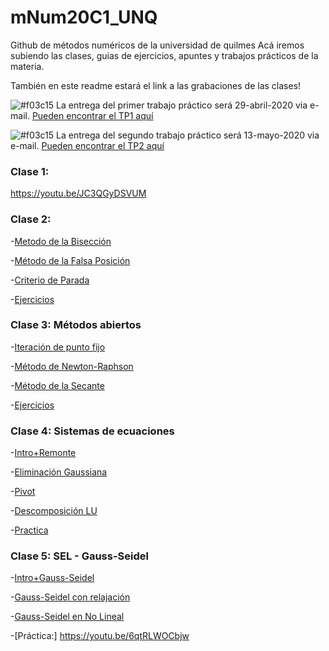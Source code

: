 # mNum20C1_UNQ
Github de métodos numéricos de la universidad de quilmes
Acá iremos subiendo las clases, guias de ejercicios, apuntes y trabajos prácticos de la materia.


También en este readme estará el link a las grabaciones de las clases!

![#f03c15](https://via.placeholder.com/300x70.png/f10/fff?text=MUY+IMPORTANTE) 
 La entrega del primer trabajo práctico será 29-abril-2020 via e-mail. 
[Pueden encontrar el TP1 aquí](https://github.com/ulisesbussi/mNum20C1_UNQ/blob/master/guia/TP_1.pdf)

![#f03c15](https://via.placeholder.com/300x70.png/f50/fff?text=MUY+IMPORTANTE) 
 La entrega del segundo trabajo práctico será 13-mayo-2020 via e-mail. 
[Pueden encontrar el TP2 aquí](https://github.com/ulisesbussi/mNum20C1_UNQ/blob/master/guia/TP_2.pdf)







### Clase 1:
https://youtu.be/JC3QGyDSVUM

### Clase 2:

-[Metodo de la Bisección](https://youtu.be/h15Ronn39pQ)

-[Método de la Falsa Posición](https://youtu.be/BWJGvuKtKXQ)

-[Criterio de Parada](https://youtu.be/QoR2YwFEfTI)

-[Ejercicios](https://youtu.be/IOuZBIYo4Lg)


### Clase 3: Métodos abiertos

-[Iteración de punto fijo](https://youtu.be/NFDZwNU20Zg)

-[Método de Newton-Raphson](https://youtu.be/wpV9-ZMD2ds)

-[Método de la Secante](https://youtu.be/eSY9F4WQoDE)

-[Ejercicios](https://youtu.be/CufRQ-Lrirk)


### Clase 4: Sistemas de ecuaciones



-[Intro+Remonte](https://youtu.be/MN4wB-glbhc)

-[Eliminación Gaussiana](https://youtu.be/pvYQ2ALnFUg)

-[Pivot](https://youtu.be/fb3XPe-m-m8)

-[Descomposición LU](https://youtu.be/p_PF7g1hTKY)

-[Practica](https://www.youtube.com/watch?v=ajdsEDiBUo0)



### Clase 5: SEL - Gauss-Seidel


-[Intro+Gauss-Seidel](https://youtu.be/MnvH8NqU9Iw)

-[Gauss-Seidel con relajación](https://youtu.be/xnGFY-NsptE)

-[Gauss-Seidel en No Lineal](https://youtu.be/olRGHFztVq0)

-[Práctica:] https://youtu.be/6qtRLWOCbjw
